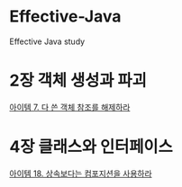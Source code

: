 # Effective-Java
Effective Java study

# 2장 객체 생성과 파괴
[아이템 7. 다 쓴 객체 참조를 해제하라](https://github.com/hiro032/Effective-Java/blob/main/src/main/java/ch_2/item_7/%EB%8B%A4%20%EC%93%B4%20%EA%B0%9D%EC%B2%B4%20%EC%B0%B8%EC%A1%B0%EB%A5%BC%20%ED%95%B4%EC%A0%9C%ED%95%98%EB%9D%BC.md)


# 4장 클래스와 인터페이스
[아이템 18. 상속보다는 컴포지션을 사용하라](https://github.com/hiro032/Effective-Java/blob/main/src/main/java/ch_4/item_18/18.%20%EC%83%81%EC%86%8D%EB%B3%B4%EB%8B%A4%EB%8A%94%20%EC%BB%B4%ED%8F%AC%EC%A7%80%EC%85%98%EC%9D%84%20%EC%82%AC%EC%9A%A9%ED%95%98%EB%9D%BC.md)
